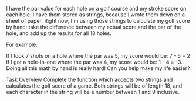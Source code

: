 I have the par value for each hole on a golf course and my stroke score on each hole. I have them stored as strings, because I wrote them down on a sheet of paper. Right now, I'm using those strings to calculate my golf score by hand: take the difference between my actual score and the par of the hole, and add up the results for all 18 holes.

For example:

If I took 7 shots on a hole where the par was 5, my score would be: 7 - 5 = 2
If I got a hole-in-one where the par was 4, my score would be: 1 - 4 = -3.
Doing all this math by hand is really hard! Can you help make my life easier?

Task Overview
Complete the function which accepts two strings and calculates the golf score of a game. Both strings will be of length 18, and each character in the string will be a number between 1 and 9 inclusive.
